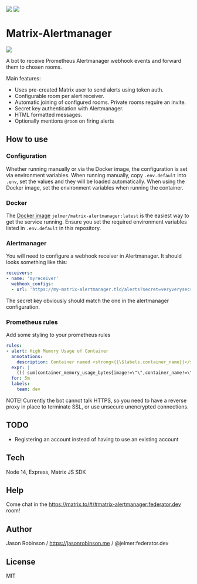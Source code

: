 [![](https://img.shields.io/docker/pulls/jelmer/matrix-alertmanager.svg)](https://cloud.docker.com/u/jelmer/repository/docker/jelmer/matrix-alertmanager) [![](https://img.shields.io/matrix/matrix-alertmanager:federator.dev.svg?server_fqdn=federator.dev)](https://matrix.to/#/#matrix-alertmanager:federator.dev)

# Matrix-Alertmanager

![](./screenshot.png)

A bot to receive Prometheus Alertmanager webhook events and forward them to chosen rooms.

Main features:

* Uses pre-created Matrix user to send alerts using token auth.
* Configurable room per alert receiver.
* Automatic joining of configured rooms. Private rooms require an invite.
* Secret key authentication with Alertmanager.
* HTML formatted messages.
* Optionally mentions `@room` on firing alerts

## How to use

### Configuration

Whether running manually or via the Docker image, the configuration is set 
via environment variables. When running manually, copy `.env.default`
into `.env`, set the values and they will be loaded automatically. 
When using the Docker image, set the environment variables when running 
the container.

### Docker

The [Docker image](https://cloud.docker.com/repository/docker/jelmer/matrix-alertmanager) `jelmer/matrix-alertmanager:latest` is the easiest way to get the service running. Ensure you set the required environment variables listed in `.env.default` in this repository.

### Alertmanager

You will need to configure a webhook receiver in Alertmanager. It should looks something like this:

```yaml
receivers:
- name: 'myreceiver'
  webhook_configs:
  - url: 'https://my-matrix-alertmanager.tld/alerts?secret=veryverysecretkeyhere'
```

The secret key obviously should match the one in the alertmanager configuration.

### Prometheus rules

Add some styling to your prometheus rules

```yaml
rules:
- alert: High Memory Usage of Container
  annotations:
    description: Container named <strong>{{\$labels.container_name}}</strong> in <strong>{{\$labels.pod_name}}</strong> in <strong>{{\$labels.namespace}}</strong> is using more than 75% of Memory Limit
  expr: |
    ((( sum(container_memory_usage_bytes{image!=\"\",container_name!=\"POD\", namespace!=\"kube-system\"}) by (namespace,container_name,pod_name, instance)  / sum(container_spec_memory_limit_bytes{image!=\"\",container_name!=\"POD\",namespace!=\"kube-system\"}) by (namespace,container_name,pod_name, instance) ) * 100 ) < +Inf ) > 75
  for: 5m
  labels:
    team: dev
```

NOTE! Currently the bot cannot talk HTTPS, so you need to have a reverse proxy in place to terminate SSL, or use unsecure unencrypted connections.

## TODO

* Registering an account instead of having to use an existing account

## Tech

Node 14, Express, Matrix JS SDK

## Help

Come chat in the https://matrix.to/#/#matrix-alertmanager:federator.dev room!

## Author

Jason Robinson / https://jasonrobinson.me / @jelmer:federator.dev

## License

MIT
